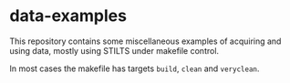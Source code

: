 # data-examples

This repository contains some miscellaneous examples of
acquiring and using data, mostly using STILTS under makefile control.

In most cases the makefile has targets `build`, `clean` and `veryclean`.
